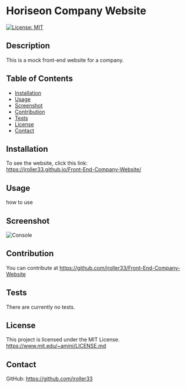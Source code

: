   # Horiseon Company Website
  [![License: MIT](https://img.shields.io/badge/License-MIT-blue.svg)](https://opensource.org/licenses/MIT)
  ## Description
  
  This is a mock front-end website for a company. 
  ## Table of Contents
  - [Installation](#installation)
  - [Usage](#usage)
  - [Screenshot](#screenshot)
  - [Contribution](#contribution)
  - [Tests](#tests)
  - [License](#license)
  - [Contact](#contact)
  
  ## Installation
  To see the website, click this link: <br/> https://jroller33.github.io/Front-End-Company-Website/
  
  ## Usage
  how to use

  ## Screenshot

  ![Console](./main/screenshotConsole.png)

  ## Contribution
  You can contribute at https://github.com/jroller33/Front-End-Company-Website
  
  ## Tests
  There are currently no tests.

  ## License
  This project is licensed under the MIT License. <br/>
  https://www.mit.edu/~amini/LICENSE.md

  ## Contact
  GitHub: https://github.com/jroller33 <br/>